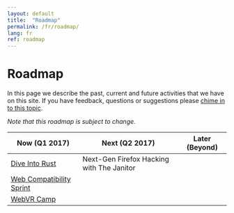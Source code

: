 ```yaml
---
layout: default
title:  "Roadmap"
permalink: /fr/roadmap/
lang: fr
ref: roadmap
---
```


# Roadmap

In this page we describe the past, current and future activities that we have on this site. If you have feedback, questions or suggestions please [chime in to this topic](https://discourse.mozilla-community.org/t/activate-mozilla-roadmap/10068).

*Note that this roadmap is subject to change.*

| Now (Q1 2017)  | Next (Q2 2017)   | Later (Beyond) |
| --- | --- | --- |
| [Dive Into Rust](/fr/rust-hack/) | Next-Gen Firefox Hacking with The Janitor |     |
| [Web Compatibility Sprint](/fr/webcompat-sprint/) |     |     |
| [WebVR Camp](/fr/webvr-camp/) |     |     |
